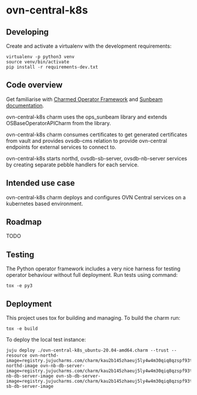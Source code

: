# ovn-central-k8s

## Developing

Create and activate a virtualenv with the development requirements:

    virtualenv -p python3 venv
    source venv/bin/activate
    pip install -r requirements-dev.txt

## Code overview

Get familiarise with [Charmed Operator Framework](https://juju.is/docs/sdk)
and [Sunbeam documentation](sunbeam-docs).

ovn-central-k8s charm uses the ops_sunbeam library and extends
OSBaseOperatorAPICharm from the library.

ovn-central-k8s charm consumes certificates to get generated
certificates from vault and provides ovsdb-cms relation to
provide ovn-central endpoints for external services to connect to.

ovn-central-k8s starts northd, ovsdb-sb-server, ovsdb-nb-server
services by creating separate pebble handlers for each service.

## Intended use case

ovn-central-k8s charm deploys and configures OVN Central services
on a kubernetes based environment.

## Roadmap

TODO

## Testing

The Python operator framework includes a very nice harness for testing
operator behaviour without full deployment. Run tests using command:

    tox -e py3

## Deployment

This project uses tox for building and managing. To build the charm
run:

    tox -e build

To deploy the local test instance:

    juju deploy ./ovn-central-k8s_ubuntu-20.04-amd64.charm --trust --resource ovn-northd-image=registry.jujucharms.com/charm/kau2b145zhaeuj5ly4w4m30qiq8qzspf93tnd/ovn-northd-image ovn-nb-db-server-image=registry.jujucharms.com/charm/kau2b145zhaeuj5ly4w4m30qiq8qzspf93tnd/ovn-nb-db-server-image ovn-sb-db-server-image=registry.jujucharms.com/charm/kau2b145zhaeuj5ly4w4m30qiq8qzspf93tnd/ovn-sb-db-server-image

<!-- LINKS -->

[sunbeam-docs]: https://opendev.org/openstack/sunbeam-charms/src/branch/main/README.md
